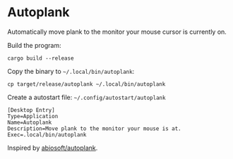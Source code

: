 # Autoplank

Automatically move plank to the monitor your mouse cursor is currently on.

Build the program:
```
cargo build --release
```

Copy the binary to `~/.local/bin/autoplank`:
```
cp target/release/autoplank ~/.local/bin/autoplank
```

Create a autostart file: `~/.config/autostart/autoplank`
```
[Desktop Entry]
Type=Application
Name=Autoplank
Description=Move plank to the monitor your mouse is at.
Exec=.local/bin/autoplank
```

Inspired by [abiosoft/autoplank](https://github.com/abiosoft/autoplank).
